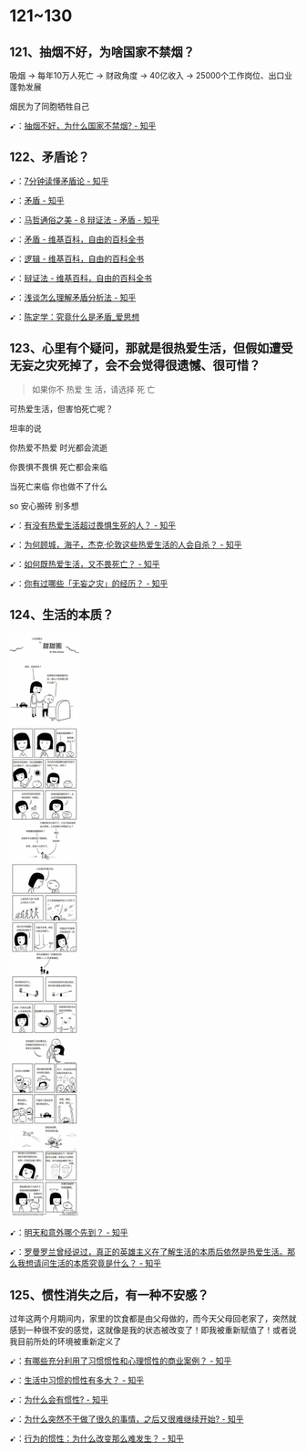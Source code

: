 # 121~130

## 121、抽烟不好，为啥国家不禁烟？

吸烟 -> 每年10万人死亡 -> 财政角度 -> 40亿收入 -> 25000个工作岗位、出口业蓬勃发展

烟民为了同胞牺牲自己

➹：[抽烟不好，为什么国家不禁烟? - 知乎](https://www.zhihu.com/question/22079523)

## 122、矛盾论？

➹：[7分钟读懂矛盾论 - 知乎](https://zhuanlan.zhihu.com/p/52724855)

➹：[矛盾 - 知乎](https://www.zhihu.com/topic/19579185/hot)

➹：[马哲通俗之美 - 8 辩证法 - 矛盾 - 知乎](https://zhuanlan.zhihu.com/p/83955399)

➹：[矛盾 - 维基百科，自由的百科全书](https://zh.wikipedia.org/wiki/%E7%9F%9B%E7%9B%BE)

➹：[逻辑 - 维基百科，自由的百科全书](https://zh.wikipedia.org/wiki/%E9%80%BB%E8%BE%91#%E6%9C%AC%E8%B4%A8)

➹：[辩证法 - 维基百科，自由的百科全书](https://zh.wikipedia.org/wiki/%E8%BE%A9%E8%AF%81%E6%B3%95)

➹：[浅谈怎么理解矛盾分析法 - 知乎](https://zhuanlan.zhihu.com/p/37374816)

➹：[陈定学：究竟什么是矛盾_爱思想](http://www.aisixiang.com/data/51322.html)

## 123、心里有个疑问，那就是很热爱生活，但假如遭受无妄之灾死掉了，会不会觉得很遗憾、很可惜？

> 如果你不 热爱 生 活，请选择 死 亡

可热爱生活，但害怕死亡呢？

坦率的说

你热爱不热爱 时光都会流逝

你畏惧不畏惧 死亡都会来临

当死亡来临 你也做不了什么

so 安心搬砖 别多想

➹：[有没有热爱生活超过畏惧生死的人？ - 知乎](https://www.zhihu.com/question/287338071)

➹：[为何顾城，海子，杰克·伦敦这些热爱生活的人会自杀？ - 知乎](https://www.zhihu.com/question/40623908)

➹：[如何既热爱生活，又不畏死亡？ - 知乎](https://www.zhihu.com/question/329093008)

➹：[你有过哪些「无妄之灾」的经历？ - 知乎](https://www.zhihu.com/question/52537117)

## 124、生活的本质？

![人生没有意义](assets/img/2020-03-19-23-40-13.png)

➹：[明天和意外哪个先到？ - 知乎](https://www.zhihu.com/question/31429186)

➹：[罗曼罗兰曾经说过，真正的英雄主义在了解生活的本质后依然是热爱生活。那么我想请问生活的本质究竟是什么？ - 知乎](https://www.zhihu.com/question/303888583)

## 125、惯性消失之后，有一种不安感？

过年这两个月期间内，家里的饮食都是由父母做的，而今天父母回老家了，突然就感到一种很不安的感觉，这就像是我的状态被改变了！即我被重新赋值了！或者说我目前所处的环境被重新定义了

➹：[有哪些充分利用了习惯惯性和心理惯性的商业案例？ - 知乎](https://www.zhihu.com/question/27133969)

➹：[生活中习惯的惯性有多大？ - 知乎](https://www.zhihu.com/question/371056088)

➹：[为什么会有惯性? - 知乎](https://www.zhihu.com/question/28236884)

➹：[为什么突然不干做了很久的事情，之后又很难继续开始? - 知乎](https://www.zhihu.com/question/328430161)

➹：[行为的惯性：为什么改变那么难发生？ - 知乎](https://zhuanlan.zhihu.com/p/25625253)
